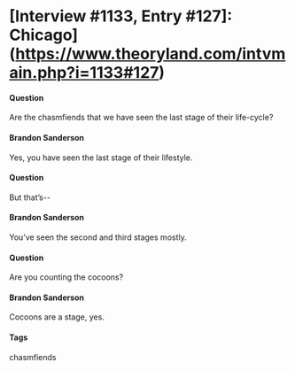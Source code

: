 # [Interview #1133, Entry #127]: Chicago](https://www.theoryland.com/intvmain.php?i=1133#127)

#### Question

Are the chasmfiends that we have seen the last stage of their life-cycle?

#### Brandon Sanderson

Yes, you have seen the last stage of their lifestyle.

#### Question

But that’s--

#### Brandon Sanderson

You’ve seen the second and third stages mostly.

#### Question

Are you counting the cocoons?

#### Brandon Sanderson

Cocoons are a stage, yes.

#### Tags

chasmfiends

